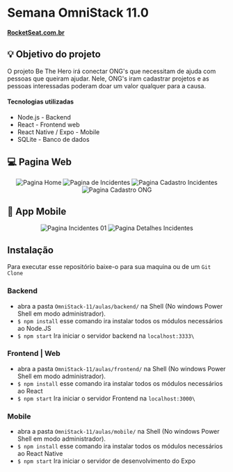 
# Semana OmniStack 11.0
#### [RocketSeat.com.br](https://rocketseat.com.br/)

## :bulb: Objetivo do projeto 

O projeto Be The Hero irá conectar ONG's que necessitam de ajuda com pessoas que queiram ajudar.
Nele, ONG's iram cadastrar projetos e as pessoas interessadas poderam doar um valor qualquer para a causa.

#### Tecnologias utilizadas
- Node.js - Backend
- React - Frontend web
- React Native / Expo - Mobile
- SQLite - Banco de dados 

## :computer: Pagina Web

<p align="center">
  <img src="./imagens/web-home.png" alt="Pagina Home"/>
  <img src="./imagens/web-incidents.png" alt="Pagina de Incidentes"/>
  <img src="./imagens/web-new-incident.png" alt="Pagina Cadastro Incidentes"/>
  <img src="./imagens/web-new-ong.png" alt="Pagina Cadastro ONG"/>
</p>

## :iphone: App Mobile

<p align="center">
  <img src="./imagens/mobile-incidents-01.png" alt="Pagina Incidentes 01"/>
  <img src="./imagens/mobile-details.png" alt="Pagina Detalhes Incidentes"/>
</p>

## Instalação 

Para executar esse repositório baixe-o para sua maquina ou de um `Git Clone`

### Backend 

- abra a pasta `OmniStack-11/aulas/backend/` na Shell (No windows Power Shell em modo administrador). 
- `$ npm install` esse comando ira instalar todos os módulos necessários ao Node.JS
-  `$ npm start` Ira iniciar o servidor backend na `localhost:3333\` 

### Frontend | Web

- abra a pasta `OmniStack-11/aulas/frontend/` na Shell (No windows Power Shell em modo administrador). 
- `$ npm install` esse comando ira instalar todos os módulos necessários ao React
-  `$ npm start` Ira iniciar o servidor Frontend na `localhost:3000\` 

### Mobile 

- abra a pasta `OmniStack-11/aulas/mobile/` na Shell (No windows Power Shell em modo administrador). 
- `$ npm install` esse comando ira instalar todos os módulos necessários ao React Native
-  `$ npm start` Ira iniciar o servidor  de desenvolvimento do Expo 




